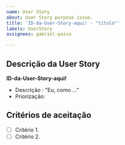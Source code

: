 ```yaml
---
name: User Story
about: User Story purpose issue.
title: 'ID-da-User-Story-aqui! - "título"'
labels: UserStory
assignees: gabriel-paiva

---
```


## Descrição da User Story

**ID-da-User-Story-aqui!**
- Descrição : "Eu, como ..."
- Priorização: 

## Critérios de aceitação

- [ ] Critério 1.
- [ ] Critério 2.
